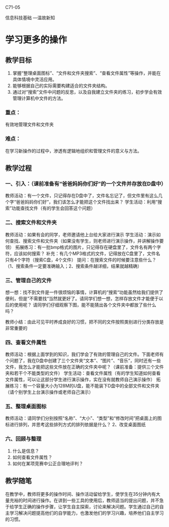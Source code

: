 C71-05

信息科技基础
—温故新知

# 学习更多的操作

## 教学目标

1. 掌握“整理桌面图标”、“文件和文件夹搜索”、“查看文件属性”等操作，并能在具体情境中灵活应用。
2. 能够根据自己的实际需要构建适合的文件夹结构。
3. 通过对“搜索”文件中问题的反思，以及自我建立文件夹的练习，初步学会有效管理计算机中文件的方法。

### 重点：
有效地管理文件和文件夹
### 难点：
在学习新操作的过程中，渗透有逻辑地组织和管理文件的意义与方法。

## 教学过程

### 一、引入：（课前准备有“爸爸妈妈你们好”的一个文件并存放在D盘中）
教师活动：有一个文件，只记得存在D盘中了，文件名忘记了，但文件里有这么几个字“爸爸妈妈你们好”，我们该怎么才能把这个文件找出来？
学生活动：利用“搜索”功能查找文件（有的学生会回答这个问题）

### 二、搜索文件和文件夹
   教师活动：如果有会的同学，老师邀请他上台给大家进行演示
   学生活动：演示如何查找、搜索文件和文件夹（如果没有学生，则老师进行演示操作，并讲解操作要领）
拓展练习：有一批bmp格式的图片，只记得存在硬盘里了，文件名有两个字符，应该如何搜索？
补充：有几个MP3格式的文件，记得放在C盘里了，文件名只有4个字符（搜索C盘，4个文件）
提问：在搜索文件的时候要注意些什么？（1、搜索条件一定要准确输入；2、搜索条件越详细，结果就越精确）

### 三、管理自己的文件
   想一想：找不到文件是一件很烦恼的事情，计算机的“搜索“功能虽然给我们提供了便利，但是”不需要找“当然就更好了。请同学们想一想，怎样存放文件才能便于以后的使用呢？ 请同学们仔细观察下图，能不能猜出各个文件夹中都放了些什么吗？

教师小结：由此可见平时养成良好的习惯，把不同的文件按照类别进行分类存放是非常重要的

### 四、查看文件属性
教师活动：根据上面学到的知识，我们学会了有效的管理自己的文件。下面老师有个问题了，我在D盘中创建了三个文件夹“文本”、“图片”、“音乐”，同时还有一些文件，我怎么才能把这些文件放在正确的文件夹中呢？（课前准备：提供三个文件夹和若干个不能类型的文件）
学生活动：查看文件属性（有的学生知道如何查看文件属性，可以让这部分学生进行演示操作，实在没有就教师自己演示操作）
拓展练习：有一个容量大小为128M的U盘，能不能装下D盘中的全部文件和文件夹（请个别学生上台演示操作或老师自己演示）

### 五、整理桌面图标
   教师活动：请同学们分别按照“名称”、“大小”、“类型”和“修改时间”把桌面上的图标进行排列，并思考这些排列方式的排列依据是什么？
  2、改变桌面图纸

### 六、回顾与整理
1. 什么是信息？
2. 如何查看文件属性？
3. 如何在某项竞赛中公正合理地评判？

## 教学随笔
在教学中，教师将更多的操作时间、操作活动留给学生，使学生在35分钟内有大量充裕的时间进行操作。在讲到一些工具的使用后，教师适当的提出问题，并不急于给学生正确的操作步骤，让学生自主探索，讨论来解决问题。学生通过自己的自主学习解决问题提高他们的自学能力，也激发他们的学习兴趣，培养他们自主学习的习惯。

